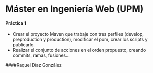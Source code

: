 # Máster en Ingeniería Web (UPM)

#### Práctica 1
* Crear el proyecto Maven que trabaje con tres perfiles (develop, preproduction y production), modificar el pom, crear los scripts y publicarlo.
* Realizar el conjunto de acciones en el orden propuesto, creando commits, ramas, fusiones...

####Raquel Díaz González
